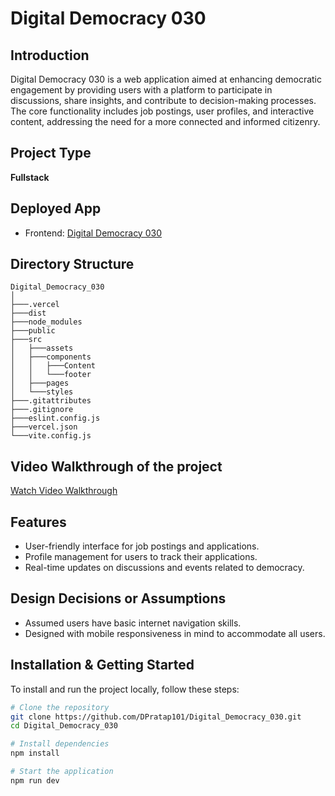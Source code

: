 # Digital Democracy 030

## Introduction
Digital Democracy 030 is a web application aimed at enhancing democratic engagement by providing users with a platform to participate in discussions, share insights, and contribute to decision-making processes. The core functionality includes job postings, user profiles, and interactive content, addressing the need for a more connected and informed citizenry.

## Project Type
**Fullstack**

## Deployed App
- Frontend: [Digital Democracy 030](https://digital-democracy-030.vercel.app/)

## Directory Structure
```
Digital_Democracy_030
│
├───.vercel
├───dist
├───node_modules
├───public
├───src
│   ├───assets
│   ├───components
│   │   ├───Content
│   │   └───footer
│   ├───pages
│   └───styles
├───.gitattributes
├───.gitignore
├───eslint.config.js
├───vercel.json
└───vite.config.js
```


## Video Walkthrough of the project
[Watch Video Walkthrough](https://youtu.be/n8hwUG8wXpk)

## Features
- User-friendly interface for job postings and applications.
- Profile management for users to track their applications.
- Real-time updates on discussions and events related to democracy.

## Design Decisions or Assumptions
- Assumed users have basic internet navigation skills.
- Designed with mobile responsiveness in mind to accommodate all users.

## Installation & Getting Started
To install and run the project locally, follow these steps:

```bash
# Clone the repository
git clone https://github.com/DPratap101/Digital_Democracy_030.git
cd Digital_Democracy_030

# Install dependencies
npm install

# Start the application
npm run dev


